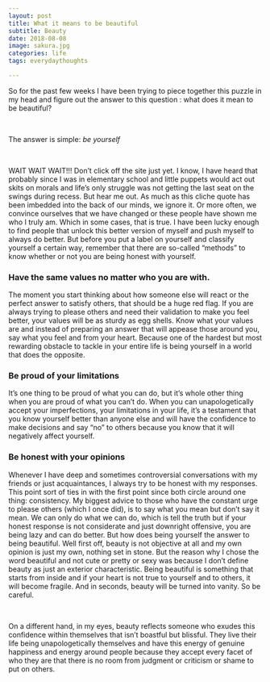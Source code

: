 ```yaml
---
layout: post
title: What it means to be beautiful
subtitle: Beauty
date: 2018-08-08
image: sakura.jpg
categories: life
tags: everydaythoughts

---
```


So for the past few weeks I have been trying to piece together this puzzle in my head and figure out the answer to this question : what does it mean to be beautiful? 

<br/>

The answer is simple: *be yourself*

<br/>

WAIT WAIT WAIT!!! Don’t click off the site just yet. I know, I have heard that probably since I was in elementary school and little puppets would act out skits on morals and life’s only struggle was not getting the last seat on the swings during recess. But hear me out. As much as this cliche quote has been imbedded into the back of our minds, we ignore it. Or more often, we convince ourselves that we have changed or these people have shown me who I truly am. Which in some cases, that is true. I have been lucky enough to find people that unlock this better version of myself and push myself to always do better. But before you put a label on yourself and classify yourself a certain way, remember that there are so-called “methods” to know whether or not you are being honest with yourself. 

### Have the same values no matter who you are with.

 The moment you start thinking about how someone else will react or the perfect answer to satisfy others, that should be a huge red flag. If you are always trying to please others and need their validation to make you feel better, your values will be as sturdy as egg shells. Know what your values are and instead of preparing an answer that will appease those around you, say what you feel and from your heart. Because one of the hardest but most rewarding obstacle to tackle in your entire life is being yourself in a world that does the opposite.        

### Be proud of your limitations

It’s one thing to be proud of what you can do, but it’s whole other thing when you are proud of what you can’t do. When you can unapologetically accept your imperfections, your limitations in your life, it’s a testament that you know yourself better than anyone else and will have the confidence to make decisions and say “no” to others because you know that it will negatively affect yourself.  

### Be honest with your opinions

Whenever I have deep and sometimes controversial conversations with my friends or just acquaintances, I always try to be honest with my responses. This point sort of ties in with the first point since both circle around one thing: consistency. My biggest advice to those who have the constant urge to please others (which I once did), is to say what you mean but don’t say it mean. We can only do what we can do, which is tell the truth but if your honest response is not considerate and just downright offensive, you are being lazy and can do better. But how does being yourself the answer to being beautiful. Well first off, beauty is not objective at all and my own opinion is just my own, nothing set in stone. But the reason why I chose the word beautiful and not cute or pretty or sexy was because I don’t define beauty as just an exterior characteristic. Being beautiful is something that starts from inside and if your heart is not true to yourself and to others, it will become fragile. And in seconds, beauty will be turned into vanity. So be careful. 

<br />

On a different hand, in my eyes, beauty reflects someone who exudes this confidence within themselves that isn’t boastful but blissful. They live their life being unapologetically themselves and have this energy of genuine happiness and energy around people because they accept every facet of who they are that there is no room from judgment or criticism or shame to put on others.